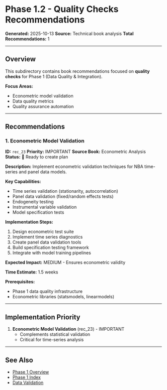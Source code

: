 # Phase 1.2 - Quality Checks Recommendations

**Generated:** 2025-10-13
**Source:** Technical book analysis
**Total Recommendations:** 1

---

## Overview

This subdirectory contains book recommendations focused on **quality checks** for Phase 1 (Data Quality & Integration).

**Focus Areas:**
- Econometric model validation
- Data quality metrics
- Quality assurance automation

---

## Recommendations

### 1. Econometric Model Validation

**ID:** `rec_23`
**Priority:** IMPORTANT
**Source Book:** Econometric Analysis
**Status:** 📝 Ready to create plan

**Description:**
Implement econometric validation techniques for NBA time-series and panel data models.

**Key Capabilities:**
- Time series validation (stationarity, autocorrelation)
- Panel data validation (fixed/random effects tests)
- Endogeneity testing
- Instrumental variable validation
- Model specification tests

**Implementation Steps:**
1. Design econometric test suite
2. Implement time series diagnostics
3. Create panel data validation tools
4. Build specification testing framework
5. Integrate with model training pipelines

**Expected Impact:** MEDIUM - Ensures econometric validity

**Time Estimate:** 1.5 weeks

**Prerequisites:**
- Phase 1 data quality infrastructure
- Econometric libraries (statsmodels, linearmodels)

---

## Implementation Priority

1. **Econometric Model Validation** (rec_23) - IMPORTANT
   - Complements statistical validation
   - Critical for time-series analysis

---

## See Also

- [Phase 1 Overview](/Users/ryanranft/nba-simulator-aws/docs/phases/phase_1/)
- [Phase 1 Index](../BOOK_RECOMMENDATIONS_INDEX.md)
- [Data Validation](../1.1_data_validation/RECOMMENDATIONS_FROM_BOOKS.md)





